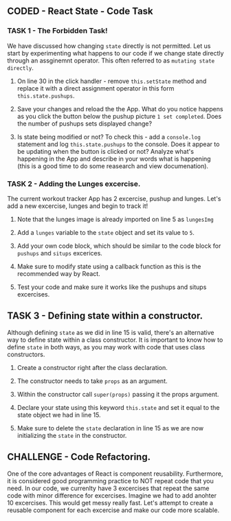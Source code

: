## CODED - React State - Code Task

### TASK 1 - The Forbidden Task!

We have discussed how changing `state` directly is not permitted. Let us start by experimenting what happens to our code if we change state directly through an assginemnt operator. This often referred to as `mutating state directly`.

1. On line 30 in the click handler - remove `this.setState` method and replace it with a direct assignment operator in this form `this.state.pushups`.

2. Save your changes and reload the the App. What do you notice happens as you click the button below the pushup picture `1 set completed`. Does the number of pushups sets displayed change?

3. Is state being modified or not? To check this - add a `console.log` statement and log `this.state.pushups` to the console. Does it appear to be updating when the button is clicked or not? Analyze what's happening in the App and describe in your words what is happening (this is a good time to do some reasearch and view documenation).

### TASK 2 - Adding the Lunges excercise.

The current workout tracker App has 2 excercise, pushup and lunges. Let's add a new excercise, lunges and begin to track it!

1. Note that the lunges image is already imported on line 5 as `lungesImg`

2. Add a `lunges` variable to the `state` object and set its value to `5`.

3. Add your own code block, which should be similar to the code block for `pushups` and `situps` excerices.

4. Make sure to modify state using a callback function as this is the recommended way by React.

5. Test your code and make sure it works like the pushups and situps excercises.

## TASK 3 - Defining state within a constructor.

Although defining `state` as we did in line 15 is valid, there's an alternative way to define state within a class constructor. It is important to know how to define `state` in both ways, as you may work with code that uses class constructors.

1. Create a constructor right after the class declaration.

2. The constructor needs to take `props` as an argument.

3. Within the constructor call `super(props)` passing it the props argument.

4. Declare your state using this keyword `this.state` and set it equal to the state object we had in line 15.

5. Make sure to delete the `state` declaration in line 15 as we are now initializing the `state` in the constructor.

## CHALLENGE - Code Refactoring.

One of the core advantages of React is component reusability. Furthermore, it is considered good programming practice to NOT repeat code that you need. In our code, we currenlty have 3 excercises that repeat the same code with minor difference for excercises. Imagine we had to add anohter 10 excercises. This would get messy really fast. Let's attempt to create a reusable component for each excercise and make our code more scalable.

